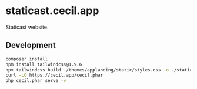 # staticast.cecil.app

Staticast website.

## Development

```bash
composer install
npm install tailwindcss@1.9.6
npx tailwindcss build ./themes/applanding/static/styles.css -o ./static/css/styles.css
curl -LO https://cecil.app/cecil.phar
php cecil.phar serve -v
```
